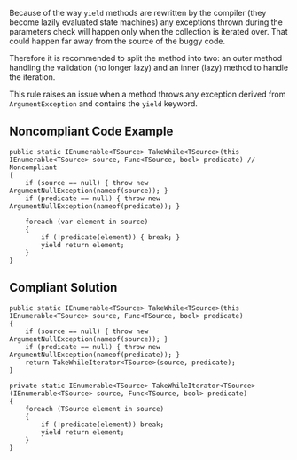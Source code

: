 Because of the way `yield` methods are rewritten by the compiler (they become lazily evaluated state machines) any exceptions thrown during the parameters check will happen only when the collection is iterated over. That could happen far away from the source of the buggy code.
 
Therefore it is recommended to split the method into two: an outer method handling the validation (no longer lazy) and an inner (lazy) method to handle the iteration.
 
This rule raises an issue when a method throws any exception derived from `ArgumentException` and contains the `yield` keyword.
 
## Noncompliant Code Example

    public static IEnumerable<TSource> TakeWhile<TSource>(this IEnumerable<TSource> source, Func<TSource, bool> predicate) // Noncompliant
    {
        if (source == null) { throw new ArgumentNullException(nameof(source)); }
        if (predicate == null) { throw new ArgumentNullException(nameof(predicate)); }
    
        foreach (var element in source)
        {
            if (!predicate(element)) { break; }
            yield return element;
        }
    }

## Compliant Solution

    public static IEnumerable<TSource> TakeWhile<TSource>(this IEnumerable<TSource> source, Func<TSource, bool> predicate)
    {
        if (source == null) { throw new ArgumentNullException(nameof(source)); }
        if (predicate == null) { throw new ArgumentNullException(nameof(predicate)); }
        return TakeWhileIterator<TSource>(source, predicate);
    }
    
    private static IEnumerable<TSource> TakeWhileIterator<TSource>(IEnumerable<TSource> source, Func<TSource, bool> predicate)
    {
        foreach (TSource element in source)
        {
            if (!predicate(element)) break;
            yield return element;
        }
    }